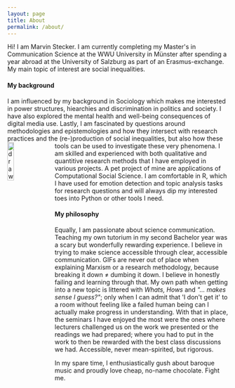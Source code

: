 ```yaml
---
layout: page
title: About
permalink: /about/
---
```


Hi! I am Marvin Stecker. I am currently completing my Master's in Communication Science at the WWU University in Münster after spending a year abroad at the University of Salzburg as part of an Erasmus-exchange. My main topic of interest are social inequalities.  
<h4>My background</h4>
I am influenced by my background in Sociology which makes me interested in power structures, hiearchies and discrimination in politics and society. I have also explored the mental health and well-being consequences of digital media use. Lastly, I am fascinated by questions around methodologies and epistemologies and how they intersect with research practices and the (re-)production of social inequalities, but also how these tools can be used to investigate these very phenomena.
  
<img src="https://media.giphy.com/media/BgBf6pW9qOgQU/giphy.gif" alt="drawing" align="left" width="15%" style="padding-right: 1%; min-width: 100px"/> 
I am skilled and experienced with both qualitative and quantitive research methods that I have employed in various projects. A pet project of mine are applications of Computational Social Science. I am comfortable in R, which I have used for emotion detection and topic analysis tasks for research questions and will always dip my interested toes into Python or other tools I need.

<h4>My philosophy</h4>
Equally, I am passionate about science communication. Teaching my own tutorium in my second Bachelor year was a scary but wonderfully rewarding experience. I believe in trying to make science accessible through clear, accessible communication. GIFs are never out of place when explaining Marxism or a research methodology, because breaking it down ≠ dumbing it down.  
I believe in honestly failing and learning through that. My own path when getting into a new topic is littered with <i>Whats, Hows</i> and <i>"... makes sense I guess?"</i>; only when I can admit that 'I don't get it' to a room without feeling like a failed human being can I actually make progress in understanding.
With that in place, the seminars I have enjoyed the most were the ones where lecturers challenged us on the work we presented or the readings we had prepared; where you had to put in the work to then be rewarded with the best class discussions we had. Accessible, never mean-spirited, but rigorous.

In my spare time, I enthusiastically gush about baroque music and proudly love cheap, no-name chocolate. Fight me.



[jekyll-organization]: https://github.com/jekyll
